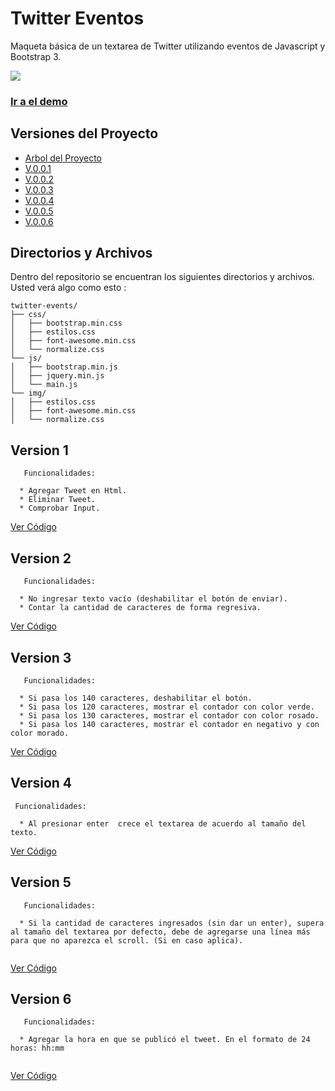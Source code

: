 # Twitter Eventos
Maqueta básica de un textarea de Twitter utilizando eventos de Javascript  y Bootstrap 3.


![](http://i64.tinypic.com/14brlkx.png)
### [Ir a el demo](https://sthecrash.github.io/twitter-events)


## Versiones del Proyecto

- [Arbol del Proyecto](#directorios-y-archivos)
- [V.0.0.1](#version-1)
- [V.0.0.2](#version-2)
- [V.0.0.3](#version-3)
- [V.0.0.4](#version-4)
- [V.0.0.5](#version-5)
- [V.0.0.6](#version-6)

## Directorios y Archivos


Dentro del repositorio se encuentran los siguientes directorios y archivos. 
Usted verá algo como esto :

```
twitter-events/
├── css/
│   ├── bootstrap.min.css
│   ├── estilos.css
│   ├── font-awesome.min.css
│   └── normalize.css
└── js/
│   ├── bootstrap.min.js
│   ├── jquery.min.js
│   └── main.js
└── img/
│   ├── estilos.css
│   ├── font-awesome.min.css
│   └── normalize.css

```

## Version 1

```
   Funcionalidades:
   
  * Agregar Tweet en Html.
  * Eliminar Tweet.
  * Comprobar Input.

```
[Ver Código](https://github.com/sthecrash/twitter-events/tree/v0.0.1)

## Version 2

```
   Funcionalidades:
   
  * No ingresar texto vacío (deshabilitar el botón de enviar).
  * Contar la cantidad de caracteres de forma regresiva.

```
[Ver Código](https://github.com/sthecrash/twitter-events/tree/v0.0.2)

## Version 3

```
   Funcionalidades:
   
  * Si pasa los 140 caracteres, deshabilitar el botón.
  * Si pasa los 120 caracteres, mostrar el contador con color verde.
  * Si pasa los 130 caracteres, mostrar el contador con color rosado.
  * Si pasa los 140 caracteres, mostrar el contador en negativo y con color morado.

```
[Ver Código](https://github.com/sthecrash/twitter-events/tree/v0.0.3)

## Version 4

```
 Funcionalidades:
   
  * Al presionar enter  crece el textarea de acuerdo al tamaño del texto.

```
[Ver Código](https://github.com/sthecrash/twitter-events/tree/v0.0.4)

## Version 5

```
   Funcionalidades:
   
  * Si la cantidad de caracteres ingresados (sin dar un enter), supera al tamaño del textarea por defecto, debe de agregarse una línea más para que no aparezca el scroll. (Si en caso aplica).


```
 [Ver Código](https://github.com/sthecrash/twitter-events/tree/v0.0.5)


## Version 6

```
   Funcionalidades:
   
  * Agregar la hora en que se publicó el tweet. En el formato de 24 horas: hh:mm
 

```
 [Ver Código](https://github.com/sthecrash/twitter-events/tree/v0.0.6)